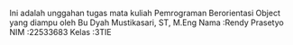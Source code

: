 Ini adalah unggahan tugas mata kuliah Pemrograman Berorientasi Object yang diampu oleh Bu Dyah Mustikasari, ST, M.Eng 
Nama :Rendy Prasetyo
NIM :22533683
Kelas :3TIE

